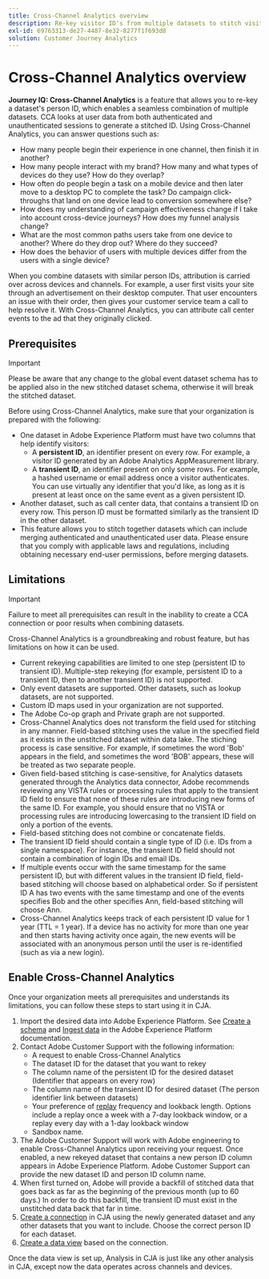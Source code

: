 ```yaml
---
title: Cross-Channel Analytics overview
description: Re-key visitor ID's from multiple datasets to stitch visitors together.
exl-id: 69763313-de27-4487-8e32-8277f1f693d8
solution: Customer Journey Analytics
---
```

# Cross-Channel Analytics overview

**Journey IQ: Cross-Channel Analytics** is a feature that allows you to re-key a dataset's person ID, which enables a seamless combination of multiple datasets. CCA looks at user data from both authenticated and unauthenticated sessions to generate a stitched ID. Using Cross-Channel Analytics, you can answer questions such as:

* How many people begin their experience in one channel, then finish it in another?
* How many people interact with my brand? How many and what types of devices do they use? How do they overlap?
* How often do people begin a task on a mobile device and then later move to a desktop PC to complete the task? Do campaign click-throughs that land on one device lead to conversion somewhere else?
* How does my understanding of campaign effectiveness change if I take into account cross-device journeys? How does my funnel analysis change?
* What are the most common paths users take from one device to another? Where do they drop out? Where do they succeed?
* How does the behavior of users with multiple devices differ from the users with a single device?

When you combine datasets with similar person IDs, attribution is carried over across devices and channels. For example, a user first visits your site through an advertisement on their desktop computer. That user encounters an issue with their order, then gives your customer service team a call to help resolve it. With Cross-Channel Analytics, you can attribute call center events to the ad that they originally clicked.

## Prerequisites

>[!IMPORTANT]
>
>Please be aware that any change to the global event dataset schema has to be applied also in the new stitched dataset schema, otherwise it will break the stitched dataset.

Before using Cross-Channel Analytics, make sure that your organization is prepared with the following:

* One dataset in Adobe Experience Platform must have two columns that help identify visitors:
  * A **persistent ID**, an identifier present on every row. For example, a visitor ID generated by an Adobe Analytics AppMeasurement library.
  * A **transient ID**, an identifier present on only some rows. For example, a hashed username or email address once a visitor authenticates. You can use virtually any identifier that you'd like, as long as it is present at least once on the same event as a given persistent ID.
* Another dataset, such as call center data, that contains a transient ID on every row. This person ID must be formatted similarly as the transient ID in the other dataset.
* This feature allows you to stitch together datasets which can include merging authenticated and unauthenticated user data. Please ensure that you comply with applicable laws and regulations, including obtaining necessary end-user permissions, before merging datasets.

## Limitations

>[!IMPORTANT]
>
>Failure to meet all prerequisites can result in the inability to create a CCA connection or poor results when combining datasets.

Cross-Channel Analytics is a groundbreaking and robust feature, but has limitations on how it can be used.

* Current rekeying capabilities are limited to one step (persistent ID to transient ID). Multiple-step rekeying (for example, persistent ID to a transient ID, then to another transient ID) is not supported.
* Only event datasets are supported. Other datasets, such as lookup datasets, are not supported.
* Custom ID maps used in your organization are not supported.
* The Adobe Co-op graph and Private graph are not supported.
* Cross-Channel Analytics does not transform the field used for stitching in any manner. Field-based stitching uses the value in the specified field as it exists in the unstitched dataset within data lake. The stiching process is case sensitive. For example, if sometimes the word 'Bob' appears in the field, and sometimes the word 'BOB' appears, these will be treated as two separate people.
* Given field-based stitching is case-sensitive, for Analytics datasets generated through the Analytics data connector, Adobe recommends reviewing any VISTA rules or processing rules that apply to the transient ID field to ensure that none of these rules are introducing new forms of the same ID. For example, you should ensure that no VISTA or processing rules are introducing lowercasing to the transient ID field on only a portion of the events.
* Field-based stitching does not combine or concatenate fields. 
* The transient ID field should contain a single type of ID (i.e. IDs from a single namespace). For instance, the transient ID field should not contain a combination of login IDs and email IDs.
* If multiple events occur with the same timestamp for the same persistent ID, but with different values in the transient ID field, field-based stitching will choose based on alphabetical order. So if persistent ID A has two events with the same timestamp and one of the events specifies Bob and the other specifies Ann, field-based stitching will choose Ann.
* Cross-Channel Analytics keeps track of each persistent ID value for 1 year (TTL = 1 year). If a device has no activity for more than one year and then starts having activity once again, the new events will be associated with an anonymous person until the user is re-identified (such as via a new login).


## Enable Cross-Channel Analytics

Once your organization meets all prerequisites and understands its limitations, you can follow these steps to start using it in CJA.

1. Import the desired data into Adobe Experience Platform. See [Create a schema](https://experienceleague.adobe.com/docs/experience-platform/xdm/tutorials/create-schema-ui.html) and [Ingest data](https://experienceleague.adobe.com/docs/experience-platform/ingestion/home.html) in the Adobe Experience Platform documentation.
1. Contact Adobe Customer Support with the following information:
   * A request to enable Cross-Channel Analytics
   * The dataset ID for the dataset that you want to rekey
   * The column name of the persistent ID for the desired dataset (Identifier that appears on every row)
   * The column name of the transient ID for desired dataset (The person identifier link between datasets)
   * Your preference of [replay](replay.md) frequency and lookback length. Options include a replay once a week with a 7-day lookback window, or a replay every day with a 1-day lookback window
   * Sandbox name.
1. The Adobe Customer Support will work with Adobe engineering to enable Cross-Channel Analytics upon receiving your request. Once enabled, a new rekeyed dataset that contains a new person ID column appears in Adobe Experience Platform. Adobe Customer Support can provide the new dataset ID and person ID column name.
1. When first turned on, Adobe will provide a backfill of stitched data that goes back as far as the beginning of the previous month (up to 60 days.) In order to do this backfill, the transient ID must exist in the unstitched data back that far in time.
1. [Create a connection](../create-connection.md) in CJA using the newly generated dataset and any other datasets that you want to include. Choose the correct person ID for each dataset.
1. [Create a data view](/help/data-views/create-dataview.md) based on the connection.

<!-- To do: Paragraph on backfill once product and marketing determine the best way forward. -->

Once the data view is set up, Analysis in CJA is just like any other analysis in CJA, except now the data operates across channels and devices.
